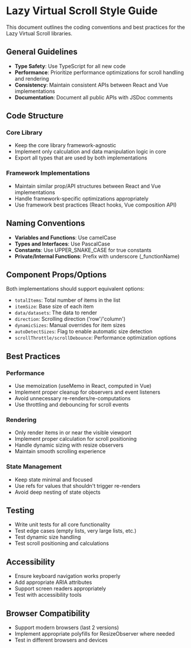 # Lazy Virtual Scroll Style Guide

This document outlines the coding conventions and best practices for the Lazy Virtual Scroll libraries.

## General Guidelines

- **Type Safety**: Use TypeScript for all new code
- **Performance**: Prioritize performance optimizations for scroll handling and rendering
- **Consistency**: Maintain consistent APIs between React and Vue implementations
- **Documentation**: Document all public APIs with JSDoc comments

## Code Structure

### Core Library

- Keep the core library framework-agnostic
- Implement only calculation and data manipulation logic in core
- Export all types that are used by both implementations

### Framework Implementations

- Maintain similar prop/API structures between React and Vue implementations
- Handle framework-specific optimizations appropriately
- Use framework best practices (React hooks, Vue composition API)

## Naming Conventions

- **Variables and Functions**: Use camelCase
- **Types and Interfaces**: Use PascalCase
- **Constants**: Use UPPER_SNAKE_CASE for true constants
- **Private/Internal Functions**: Prefix with underscore (_functionName)

## Component Props/Options

Both implementations should support equivalent options:

- `totalItems`: Total number of items in the list
- `itemSize`: Base size of each item
- `data/datasets`: The data to render
- `direction`: Scrolling direction ('row'/'column')
- `dynamicSizes`: Manual overrides for item sizes
- `autoDetectSizes`: Flag to enable automatic size detection
- `scrollThrottle/scrollDebounce`: Performance optimization options

## Best Practices

### Performance

- Use memoization (useMemo in React, computed in Vue)
- Implement proper cleanup for observers and event listeners
- Avoid unnecessary re-renders/re-computations
- Use throttling and debouncing for scroll events

### Rendering

- Only render items in or near the visible viewport
- Implement proper calculation for scroll positioning
- Handle dynamic sizing with resize observers
- Maintain smooth scrolling experience

### State Management

- Keep state minimal and focused
- Use refs for values that shouldn't trigger re-renders
- Avoid deep nesting of state objects

## Testing

- Write unit tests for all core functionality
- Test edge cases (empty lists, very large lists, etc.)
- Test dynamic size handling
- Test scroll positioning and calculations

## Accessibility

- Ensure keyboard navigation works properly
- Add appropriate ARIA attributes
- Support screen readers appropriately
- Test with accessibility tools

## Browser Compatibility

- Support modern browsers (last 2 versions)
- Implement appropriate polyfills for ResizeObserver where needed
- Test in different browsers and devices
